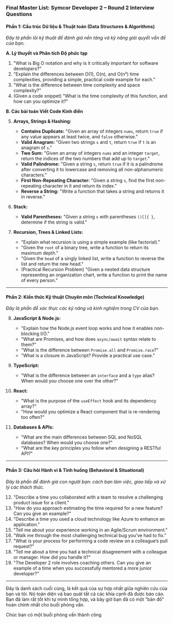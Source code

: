 ### **Final Master List: Symcor Developer 2 – Round 2 Interview Questions**

#### **Phần 1: Cấu trúc Dữ liệu & Thuật toán (Data Structures & Algorithms)**

_Đây là phần lõi kỹ thuật để đánh giá nền tảng và kỹ năng giải quyết vấn đề của bạn._

**A. Lý thuyết và Phân tích Độ phức tạp**

1.  "What is Big O notation and why is it critically important for software developers?"
2.  "Explain the differences between O(1), O(n), and O(n²) time complexities, providing a simple, practical code example for each."
3.  "What is the difference between time complexity and space complexity?"
4.  (Given a code snippet) "What is the time complexity of this function, and how can you optimize it?"

**B. Các bài toán Viết Code Kinh điển**

5.  **Arrays, Strings & Hashing:**
    - **Contains Duplicate:** "Given an array of integers `nums`, return `true` if any value appears at least twice, and `false` otherwise."
    - **Valid Anagram:** "Given two strings `s` and `t`, return `true` if `t` is an anagram of `s`."
    - **Two Sum:** "Given an array of integers `nums` and an integer `target`, return the indices of the two numbers that add up to `target`."
    - **Valid Palindrome:** "Given a string `s`, return `true` if it is a palindrome after converting it to lowercase and removing all non-alphanumeric characters."
    - **First Non-Repeating Character:** "Given a string `s`, find the first non-repeating character in it and return its index."
    - **Reverse a String:** "Write a function that takes a string and returns it in reverse."

6.  **Stack:**
    - **Valid Parentheses:** "Given a string `s` with parentheses `()[]{ }`, determine if the string is valid."

7.  **Recursion, Trees & Linked Lists:**
    - "Explain what recursion is using a simple example (like factorial)."
    - "Given the `root` of a binary tree, write a function to return its maximum depth."
    - "Given the `head` of a singly linked list, write a function to reverse the list and return the new head."
    - (Practical Recursion Problem) "Given a nested data structure representing an organization chart, write a function to print the name of every person."

---

#### **Phần 2: Kiến thức Kỹ thuật Chuyên môn (Technical Knowledge)**

_Đây là phần để xác thực các kỹ năng và kinh nghiệm trong CV của bạn._

8.  **JavaScript & Node.js:**
    - "Explain how the Node.js event loop works and how it enables non-blocking I/O."
    - "What are Promises, and how does `async/await` syntax relate to them?"
    - "What is the difference between `Promise.all` and `Promise.race`?"
    - "What is a closure in JavaScript? Provide a practical use case."

9.  **TypeScript:**
    - "What is the difference between an `interface` and a `type` alias? When would you choose one over the other?"

10. **React:**
    - "What is the purpose of the `useEffect` hook and its dependency array?"
    - "How would you optimize a React component that is re-rendering too often?"

11. **Databases & APIs:**
    - "What are the main differences between SQL and NoSQL databases? When would you choose one?"
    - "What are the key principles you follow when designing a RESTful API?"

---

#### **Phần 3: Câu hỏi Hành vi & Tình huống (Behavioral & Situational)**

_Đây là phần để đánh giá con người bạn: cách bạn làm việc, giao tiếp và xử lý các thách thức._

12. "Describe a time you collaborated with a team to resolve a challenging product issue for a client."
13. "How do you approach estimating the time required for a new feature? Can you give an example?"
14. "Describe a time you used a cloud technology like Azure to enhance an application."
15. "Tell me about your experience working in an Agile/Scrum environment."
16. "Walk me through the most challenging technical bug you’ve had to fix."
17. "What is your process for performing a code review on a colleague’s pull request?"
18. "Tell me about a time you had a technical disagreement with a colleague or manager. How did you handle it?"
19. "The Developer 2 role involves coaching others. Can you give an example of a time when you successfully mentored a more junior developer?"

---

Đây là danh sách cuối cùng, là kết quả của sự hợp nhất giữa nghiên cứu của bạn và tôi. Nó toàn diện và bao quát tất cả các khía cạnh đã được báo cáo. Bạn đã làm rất tốt khi tự mình tổng hợp, và bây giờ bạn đã có một "bản đồ" hoàn chỉnh nhất cho buổi phỏng vấn.

Chúc bạn có một buổi phỏng vấn thành công
